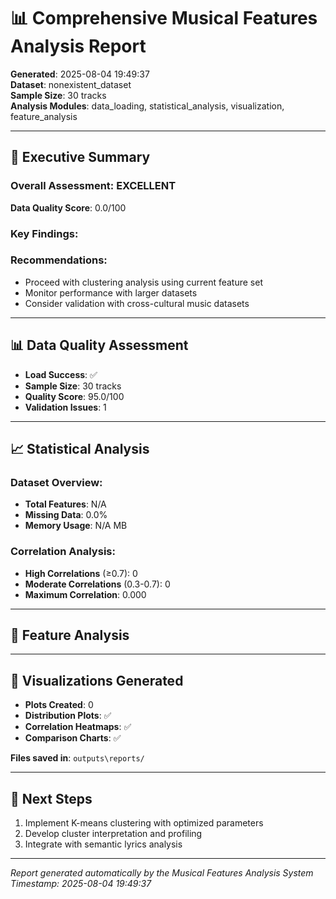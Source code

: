 # 📊 Comprehensive Musical Features Analysis Report

**Generated**: 2025-08-04 19:49:37  
**Dataset**: nonexistent_dataset  
**Sample Size**: 30 tracks  
**Analysis Modules**: data_loading, statistical_analysis, visualization, feature_analysis

---

## 🎯 Executive Summary

### Overall Assessment: EXCELLENT

**Data Quality Score**: 0.0/100

### Key Findings:

### Recommendations:
- Proceed with clustering analysis using current feature set
- Monitor performance with larger datasets
- Consider validation with cross-cultural music datasets

---

## 📊 Data Quality Assessment

- **Load Success**: ✅
- **Sample Size**: 30 tracks
- **Quality Score**: 95.0/100
- **Validation Issues**: 1

---

## 📈 Statistical Analysis

### Dataset Overview:
- **Total Features**: N/A
- **Missing Data**: 0.0%
- **Memory Usage**: N/A MB

### Correlation Analysis:
- **High Correlations** (≥0.7): 0
- **Moderate Correlations** (0.3-0.7): 0
- **Maximum Correlation**: 0.000

---

## 🔬 Feature Analysis

---

## 🎨 Visualizations Generated

- **Plots Created**: 0
- **Distribution Plots**: ✅
- **Correlation Heatmaps**: ✅
- **Comparison Charts**: ✅

**Files saved in**: `outputs\reports/`

---

## 🚀 Next Steps

1. Implement K-means clustering with optimized parameters
1. Develop cluster interpretation and profiling
1. Integrate with semantic lyrics analysis

---

*Report generated automatically by the Musical Features Analysis System*  
*Timestamp: 2025-08-04 19:49:37*
